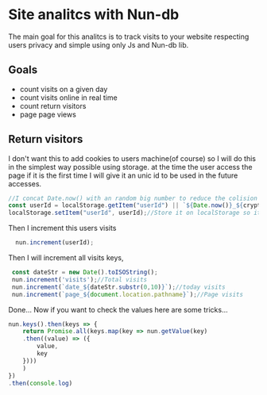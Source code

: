 # Site analitcs with Nun-db

The main goal for this analitcs is to track visits to your website respecting users privacy and simple using only Js and Nun-db lib.

## Goals
* count visits on a given day
* count visits online in real time
* count return visitors
* page page views


## Return visitors

I don't want this to add cookies to users machine(of course) so I will do this in the simplest way possible using storage. at the time the user access the page if it is the first time I will give it an unic id to be used in the future accesses.

```js 
//I concat Date.now() with an random big number to reduce the colision probability... this is not totally safe... but you know... in respect to users privacy I am ok with it :)
const userId = localStorage.getItem("userId") || `${Date.now()}_${crypto.getRandomValues(new Uint32Array(1))[0]}`;
localStorage.setItem("userId", userId);//Store it on localStorage so it will repeat on all visits
```

Then I increment this users visits
```js
  nun.increment(userId);
```

Then I will increment all visits keys,

```js
 const dateStr = new Date().toISOString();
 nun.increment('visits');//Total visits
 nun.increment(`date_${dateStr.substr(0,10)}`);//today visits
 nun.increment(`page_${document.location.pathname}`);//Page visits
```

Done...
Now if you want to check the values here are some tricks...
```js
nun.keys().then(keys => {
    return Promise.all(keys.map(key => nun.getValue(key)
    .then((value) => ({
        value,
        key
    })))
    )
})
.then(console.log)
``` 
